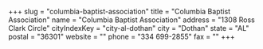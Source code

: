 +++
slug = "columbia-baptist-association"
title = "Columbia Baptist Association"
name = "Columbia Baptist Association"
address = "1308 Ross Clark Circle"
cityIndexKey = "city-al-dothan"
city = "Dothan"
state = "AL"
postal = "36301"
website = ""
phone = "334 699-2855"
fax = ""
+++
